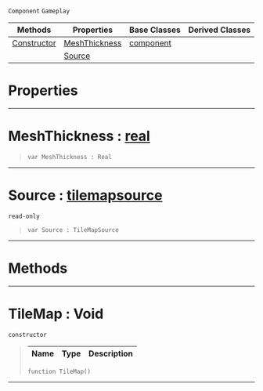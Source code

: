  `Component` `Gameplay`



|Methods|Properties|Base Classes|Derived Classes|
|---|---|---|---|
|[ Constructor](https://github.com/PlasmaEngine/PlasmaDocs/tree/master/docs/C%2B%2B/code_reference/class_reference/tilemap.markdown#tilemap-void)|[ MeshThickness](https://github.com/PlasmaEngine/PlasmaDocs/tree/master/docs/C%2B%2B/code_reference/class_reference/tilemap.markdown#meshthickness-plasma-engin)|[component](https://github.com/PlasmaEngine/PlasmaDocs/tree/master/docs/C%2B%2B/code_reference/class_reference/component.markdown)| |
| |[ Source](https://github.com/PlasmaEngine/PlasmaDocs/tree/master/docs/C%2B%2B/code_reference/class_reference/tilemap.markdown#source-plasma-engine-docum)| | |


 #  Properties


---  
 #  MeshThickness : [real](https://github.com/PlasmaEngine/PlasmaDocs/tree/master/docs/C%2B%2B/code_reference/lightning_base_types/real.markdown)

> 
> ``` lang=cpp, name=Lightning
> var MeshThickness : Real


---  
 #  Source : [tilemapsource](https://github.com/PlasmaEngine/PlasmaDocs/tree/master/docs/C%2B%2B/code_reference/class_reference/tilemapsource.markdown)

 `read-only`

> 
> ``` lang=cpp, name=Lightning
> var Source : TileMapSource


---  
 #  Methods


---  
 #  TileMap : Void

 `constructor`

> 
> |Name|Type|Description|
> |---|---|---|
> ``` lang=cpp, name=Lightning
> function TileMap()
> ``` 


---  
 

 
